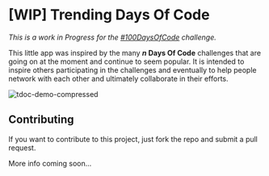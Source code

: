 # [WIP] Trending Days Of Code

_This is a work in Progress for the [#100DaysOfCode](https://github.com/jacobwarduk/100-days-of-code) challenge._

This little app was inspired by the many **_n_ Days Of Code** challenges that are going on at the moment and continue to seem popular. It is intended to inspire others participating in the challenges and eventually to help people network with each other and ultimately collaborate in their efforts.

![tdoc-demo-compressed](https://user-images.githubusercontent.com/3165587/29238433-76ca9af2-7f2d-11e7-87cc-d1e6a1fed020.gif)

## Contributing

If you want to contribute to this project, just fork the repo and submit a pull request.

More info coming soon...
